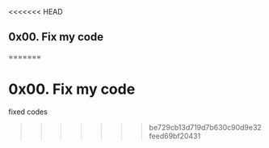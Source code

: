 <<<<<<< HEAD
## 0x00. Fix my code
=======
# 0x00. Fix my code
fixed codes
>>>>>>> be729cb13d719d7b630c90d9e32feed69bf20431
